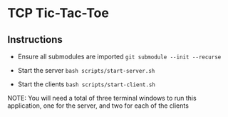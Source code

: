 # TCP Tic-Tac-Toe

## Instructions

- Ensure all submodules are imported
  `git submodule --init --recurse`

- Start the server
  `bash scripts/start-server.sh`

- Start the clients
  `bash scripts/start-client.sh`

NOTE: You will need a total of three terminal windows to run this application, one for the server, and two for each of the clients
